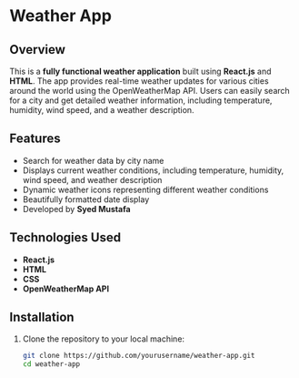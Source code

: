 # Weather App

## Overview

This is a **fully functional weather application** built using **React.js** and **HTML**. The app provides real-time weather updates for various cities around the world using the OpenWeatherMap API. Users can easily search for a city and get detailed weather information, including temperature, humidity, wind speed, and a weather description.

## Features

- Search for weather data by city name
- Displays current weather conditions, including temperature, humidity, wind speed, and weather description
- Dynamic weather icons representing different weather conditions
- Beautifully formatted date display
- Developed by **Syed Mustafa**

## Technologies Used

- **React.js**
- **HTML**
- **CSS**
- **OpenWeatherMap API**

## Installation

1. Clone the repository to your local machine:

   ```bash
   git clone https://github.com/yourusername/weather-app.git
   cd weather-app
